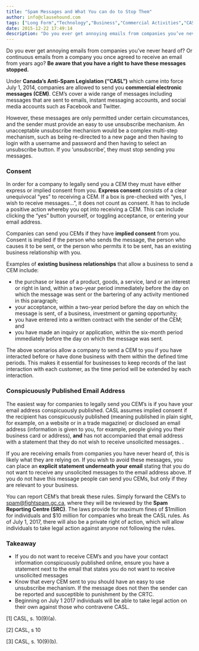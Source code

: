 ```yaml
---
title: "Spam Messages and What You can do to Stop Them"
author: info@clausehound.com
tags: ["Long Form","Technology","Business","Commercial Activities","CASL","Consumer Protection","info@clausehound.com"]
date: 2015-12-22 17:49:14
description: "Do you ever get annoying emails from companies you’ve never heard of? Or continuous emails from a company you once agreed to receive an email from years ago?"
---
```


Do you ever get annoying emails from companies you’ve never heard of? Or continuous emails from a company you once agreed to receive an email from years ago? **Be aware that you have a right to have these messages stopped.**

Under **Canada’s Anti-Spam Legislation (“CASL”)** which came into force July 1, 2014, companies are allowed to send you **commercial electronic messages (CEM)**. CEM’s cover a wide range of messages including messages that are sent to emails, instant messaging accounts, and social media accounts such as Facebook and Twitter. 

However, these messages are only permitted under certain circumstances, and the sender must provide an easy to use unsubscribe mechanism. An unacceptable unsubscribe mechanism would be a complex multi-step mechanism, such as being re-directed to a new page and then having to login with a username and password and then having to select an unsubscribe button. If you ‘unsubscribe’, they must stop sending you messages.

 

### Consent

In order for a company to legally send you a CEM they must have either express or implied consent from you. **Express consent** consists of a clear unequivocal “yes” to receiving a CEM. If a box is pre-checked with “yes, I wish to receive messages...”, it does not count as consent. It has to include a positive action whereby you opt into receiving a CEM. This can include clicking the “yes” button yourself, or toggling acceptance, or entering your email address.

 

Companies can send you CEMs if they have **implied consent** from you. Consent is implied if the person who sends the message, the person who causes it to be sent, or the person who permits it to be sent, has an existing business relationship with you.

Examples of **existing business relationships** that allow a business to send a CEM include:
- the purchase or lease of a product, goods, a service, land or an interest or right in land, within a two-year period immediately before the day on which the message was sent or the bartering of any activity mentioned in this paragraph;
- your acceptance, within a two-year period before the day on which the message is sent, of a business, investment or gaming opportunity;
- you have entered into a written contract with the sender of the CEM; and
- you have made an inquiry or application, within the six-month period immediately before the day on which the message was sent.

The above scenarios allow a company to send a CEM to you if you have interacted before or have done business with them within the defined time periods. This makes it essential for businesses to keep records of the last interaction with each customer, as the time period will be extended by each interaction.

 

### Conspicuously Published Email Address

The easiest way for companies to legally send you CEM’s is if you have your email address conspicuously published. CASL assumes implied consent if the recipient has conspicuously published (meaning published in plain sight, for example, on a website or in a trade magazine) or disclosed an email address (information is given to you, for example, people giving you their business card or address), **and** has not accompanied that email address with a statement that they do not wish to receive unsolicited messages.
.

 

If you are receiving emails from companies you have never heard of, this is likely what they are relying on. If you wish to avoid these messages, you can place an **explicit statement underneath your email** stating that you do not want to receive any unsolicited messages to the email address above. If you do not have this message people can send you CEMs, but only if they are relevant to your business.

 

You can report CEM’s that break these rules. Simply forward the CEM’s to spam@fightspam.gc.ca, where they will be reviewed by the **Spam Reporting Centre (SRC)**. The laws provide for maximum fines of $1million for individuals and $10 million for companies who break the CASL rules. As of July 1, 2017, there will also be a private right of action, which will allow individuals to take legal action against anyone not following the rules.

 

### Takeaway
- If you do not want to receive CEM’s and you have your contact information conspicuously published online, ensure you have a statement next to the email that states you do not want to receive unsolicited messages
- Know that every CEM sent to you should have an easy to use unsubscribe mechanism. If the message does not then the sender can be reported and susceptible to punishment by the CRTC.
- Beginning on July 1 2017 individuals will be able to take legal action on their own against those who contravene CASL.

 

[1] CASL, s. 10(9)(a).

[2] CASL, s 10

[3] CASL, s. 10(9)(b).
